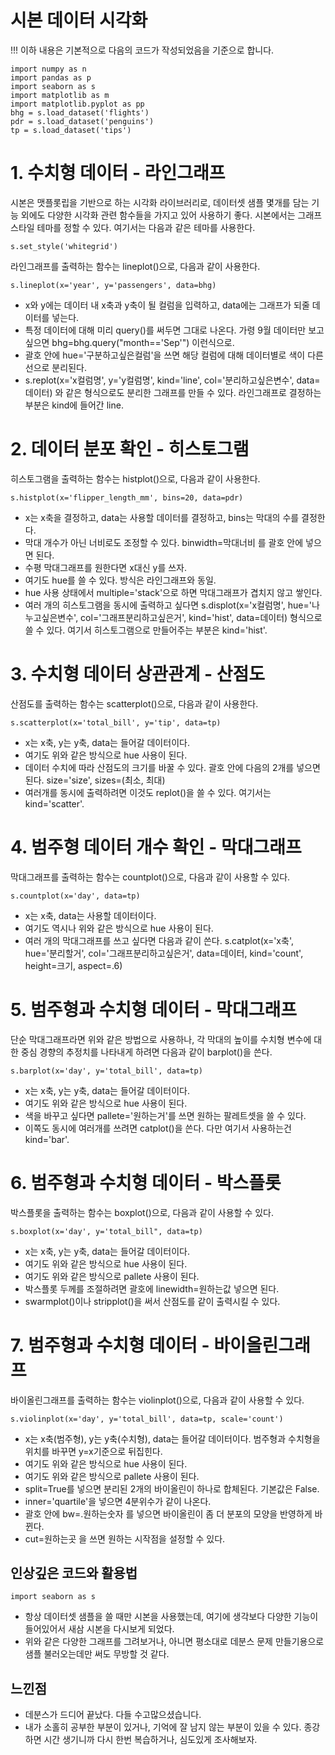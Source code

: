 시본 데이터 시각화
=================
!!! 이하 내용은 기본적으로 다음의 코드가 작성되었음을 기준으로 합니다.

    import numpy as n
    import pandas as p
    import seaborn as s
    import matplotlib as m
    import matplotlib.pyplot as pp
    bhg = s.load_dataset('flights')
    pdr = s.load_dataset('penguins')
    tp = s.load_dataset('tips')

# 1. 수치형 데이터 - 라인그래프
시본은 맷플롯립을 기반으로 하는 시각화 라이브러리로, 데이터셋 샘플 몇개를 담는 기능 외에도 다양한 시각화 관련 함수들을 가지고 있어 사용하기 좋다.
시본에서는 그래프 스타일 테마를 정할 수 있다. 여기서는 다음과 같은 테마를 사용한다.

    s.set_style('whitegrid')

라인그래프를 출력하는 함수는 lineplot()으로, 다음과 같이 사용한다.

    s.lineplot(x='year', y='passengers', data=bhg)

* x와 y에는 데이터 내 x축과 y축이 될 컬럼을 입력하고, data에는 그래프가 되줄 데이터를 넣는다.
* 특정 데이터에 대해 미리 query()를 써두면 그대로 나온다. 가령 9월 데이터만 보고싶으면 bhg=bhg.query("month=='Sep'") 이런식으로.
* 괄호 안에 hue='구분하고싶은컬럼'을 쓰면 해당 컬럼에 대해 데이터별로 색이 다른 선으로 분리된다.
* s.replot(x='x컬럼명', y='y컬럼명', kind='line', col='분리하고싶은변수', data=데이터) 와 같은 형식으로도 분리한 그래프를 만들 수 있다. 라인그래프로 결정하는 부분은 kind에 들어간 line.
# 2. 데이터 분포 확인 - 히스토그램
히스토그램을 출력하는 함수는 histplot()으로, 다음과 같이 사용한다.

    s.histplot(x='flipper_length_mm', bins=20, data=pdr)

* x는 x축을 결정하고, data는 사용할 데이터를 결정하고, bins는 막대의 수를 결정한다.
* 막대 개수가 아닌 너비로도 조정할 수 있다. binwidth=막대너비 를 괄호 안에 넣으면 된다.
* 수평 막대그래프를 원한다면 x대신 y를 쓰자.
* 여기도 hue를 쓸 수 있다. 방식은 라인그래프와 동일.
* hue 사용 상태에서 multiple='stack'으로 하면 막대그래프가 겹치지 않고 쌓인다.
* 여러 개의 히스토그램을 동시에 출력하고 싶다면 s.displot(x='x컬럼명', hue='나누고싶은변수', col='그래프분리하고싶은거', kind='hist', data=데이터) 형식으로 쓸 수 있다. 여기서 히스토그램으로 만들어주는 부분은 kind='hist'.
# 3. 수치형 데이터 상관관계 - 산점도
산점도를 출력하는 함수는 scatterplot()으로, 다음과 같이 사용한다.

    s.scatterplot(x='total_bill', y='tip', data=tp)

* x는 x축, y는 y축, data는 들어갈 데이터이다.
* 여기도 위와 같은 방식으로 hue 사용이 된다.
* 데이터 수치에 따라 산점도의 크기를 바꿀 수 있다. 괄호 안에 다음의 2개를 넣으면 된다. size='size', sizes=(최소, 최대)
* 여러개를 동시에 출력하려면 이것도 replot()을 쓸 수 있다. 여기서는 kind='scatter'.
# 4. 범주형 데이터 개수 확인 - 막대그래프
막대그래프를 출력하는 함수는 countplot()으로, 다음과 같이 사용할 수 있다.

    s.countplot(x='day', data=tp)

* x는 x축, data는 사용할 데이터이다.
* 여기도 역시나 위와 같은 방식으로 hue 사용이 된다. 
* 여러 개의 막대그래프를 쓰고 싶다면 다음과 같이 쓴다. s.catplot(x='x축', hue='분리할거', col='그래프분리하고싶은거', data=데이터, kind='count', height=크기, aspect=.6)
# 5. 범주형과 수치형 데이터 - 막대그래프
단순 막대그래프라면 위와 같은 방법으로 사용하나, 각 막대의 높이를 수치형 변수에 대한 중심 경향의 추정치를 나타내게 하려면 다음과 같이 barplot()을 쓴다.

    s.barplot(x='day', y='total_bill', data=tp)

* x는 x축, y는 y축, data는 들어갈 데이터이다.
* 여기도 위와 같은 방식으로 hue 사용이 된다.
* 색을 바꾸고 싶다면 pallete='원하는거'를 쓰면 원하는 팔레트셋을 쓸 수 있다.
* 이쪽도 동시에 여러개를 쓰려면 catplot()을 쓴다. 다만 여기서 사용하는건 kind='bar'.
# 6. 범주형과 수치형 데이터 - 박스플롯
박스플롯을 출력하는 함수는 boxplot()으로, 다음과 같이 사용할 수 있다.

    s.boxplot(x='day', y='total_bill", data=tp)

* x는 x축, y는 y축, data는 들어갈 데이터이다.
* 여기도 위와 같은 방식으로 hue 사용이 된다.
* 여기도 위와 같은 방식으로 pallete 사용이 된다.
* 박스플롯 두께를 조절하려면 괄호에 linewidth=원하는값 넣으면 된다.
* swarmplot()이나 stripplot()을 써서 산점도를 같이 출력시킬 수 있다.
# 7. 범주형과 수치형 데이터 - 바이올린그래프
바이올린그래프를 출력하는 함수는 violinplot()으로, 다음과 같이 사용할 수 있다.

    s.violinplot(x='day', y='total_bill', data=tp, scale='count')

* x는 x축(범주형), y는 y축(수치형), data는 들어갈 데이터이다. 범주형과 수치형을 위치를 바꾸면 y=x기준으로 뒤집힌다.
* 여기도 위와 같은 방식으로 hue 사용이 된다.
* 여기도 위와 같은 방식으로 pallete 사용이 된다.
* split=True를 넣으면 분리된 2개의 바이올린이 하나로 합체된다. 기본값은 False.
* inner='quartile'을 넣으면 4분위수가 같이 나온다.
* 괄호 안에 bw=.원하는숫자 를 넣으면 바이올린이 좀 더 분포의 모양을 반영하게 바뀐다.
* cut=원하는곳 을 쓰면 원하는 시작점을 설정할 수 있다.

인상깊은 코드와 활용법
----------------------

    import seaborn as s        

* 항상 데이터셋 샘플을 쓸 때만 시본을 사용했는데, 여기에 생각보다 다양한 기능이 들어있어서 새삼 시본을 다시보게 되었다.
* 위와 같은 다양한 그래프를 그려보거나, 아니면 평소대로 데분스 문제 만들기용으로 샘플 불러오는데만 써도 무방할 것 같다.

느낀점
---------------
* 데분스가 드디어 끝났다. 다들 수고많으셨습니다.
* 내가 소홀히 공부한 부분이 있거나, 기억에 잘 남지 않는 부분이 있을 수 있다. 종강하면 시간 생기니까 다시 한번 복습하거나, 심도있게 조사해보자.
